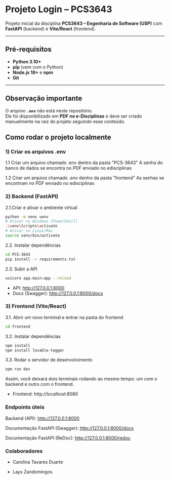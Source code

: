 # Projeto Login – PCS3643

Projeto inicial da disciplina **PCS3643 – Engenharia de Software (USP)** com **FastAPI** (backend) e **Vite/React** (frontend).

---

## Pré-requisitos

- **Python 3.10+**
- **pip** (vem com o Python)
- **Node.js 18+** e **npm**
- **Git**

---

## Observação importante

O arquivo **`.env`** não está neste repositório.  
Ele foi disponibilizado em **PDF no e-Disciplinas** e deve ser criado manualmente na raiz do projeto seguindo esse conteúdo.

## Como rodar o projeto localmente
### 1) Criar os arquivos .env

1.1  Criar um  arquivo chamado .env dentro da pasta "PCS-3643"
A senha do banco de dados se encontra no PDF enviado no edisciplinas

1.2 Criar um arquivo chamado .env dentro da pasta "frontend"
As senhas se encontram no PDF enviado no edisciplinas

### 2) Backend (FastAPI)
2.1.Criar e ativar o ambiente virtual
```bash
python -m venv venv
# Ativar no Windows (PowerShell)
.\venv\Scripts\activate
# Ativar no Linux/Mac
source venv/bin/activate
```

2.2. Instalar dependências
```bash
cd PCS-3643
pip install -r requirements.txt
```

2.3. Subir a API
```bash
uvicorn app.main:app --reload
```
- API: http://127.0.0.1:8000
- Docs (Swagger): http://127.0.0.1:8000/docs

### 3) Frontend (Vite/React)

3.1. Abrir um novo terminal e entrar na pasta do frontend
```bash
cd frontend
```

3.2. Instalar dependências
```bash
npm install
npm install lovable-tagger
```

3.3. Rodar o servidor de desenvolvimento
```bash
npm run dev
```
Assim, você deixará dois terminais rodando ao mesmo tempo: um com o backend e outro com o frontend.

- Frontend: http://localhost:8080


### Endpoints úteis

Backend (API): http://127.0.0.1:8000

Documentação FastAPI (Swagger): http://127.0.0.1:8000/docs

Documentação FastAPI (ReDoc): http://127.0.0.1:8000/redoc

### Colaboradores

- Carolina Tavares Duarte

- Lays Zandomingos
